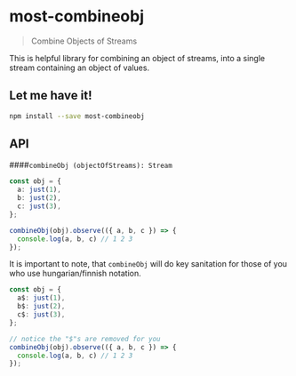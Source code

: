 # most-combineobj

> Combine Objects of Streams

This is helpful library for combining an object of streams, into a single
stream containing an object of values.

## Let me have it!
```sh
npm install --save most-combineobj
```

## API

####`combineObj (objectOfStreams): Stream`

```typescript
const obj = {
  a: just(1),
  b: just(2),
  c: just(3),
};

combineObj(obj).observe(({ a, b, c }) => {
  console.log(a, b, c) // 1 2 3
});
```

It is important to note, that `combineObj` will do key 
sanitation for those of you who use hungarian/finnish notation.

```typescript
const obj = {
  a$: just(1),
  b$: just(2),
  c$: just(3),
};

// notice the "$"s are removed for you
combineObj(obj).observe(({ a, b, c }) => {
  console.log(a, b, c) // 1 2 3
});
```
